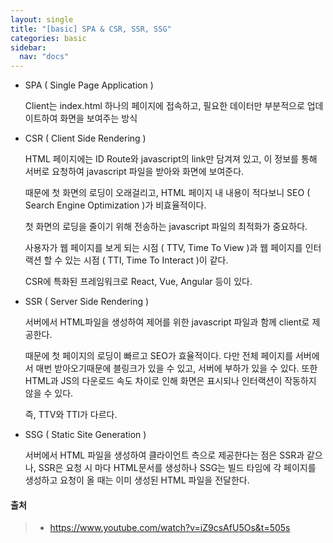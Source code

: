 ```yaml
---
layout: single
title: "[basic] SPA & CSR, SSR, SSG"
categories: basic
sidebar:
  nav: "docs"
---
```




- SPA ( Single Page Application )

  Client는 index.html 하나의 페이지에 접속하고, 필요한 데이터만 부분적으로 업데이트하여 화면을 보여주는 방식



- CSR ( Client Side Rendering )

  HTML 페이지에는 ID Route와 javascript의 link만 담겨져 있고, 이 정보를 통해 서버로 요청하여 javascript 파일을 받아와 화면에 보여준다.

  때문에 첫 화면의 로딩이 오래걸리고, HTML 페이지 내 내용이 적다보니 SEO ( Search Engine Optimization )가 비효율적이다.

  첫 화면의 로딩을 줄이기 위해 전송하는 javascript 파일의 최적화가 중요하다.

  사용자가 웹 페이지를 보게 되는 시점 ( TTV, Time To View )과 웹 페이지를 인터랙션 할 수 있는 시점 ( TTI, Time To Interact )이 같다.

  CSR에 특화된 프레임워크로 React, Vue, Angular 등이 있다.



- SSR ( Server Side Rendering )

  서버에서 HTML파일을 생성하여 제어를 위한 javascript 파일과 함께 client로 제공한다.

  때문에 첫 페이지의 로딩이 빠르고 SEO가 효율적이다. 다만 전체 페이지를 서버에서 매번 받아오기때문에 블링크가 있을 수 있고, 서버에 부하가 있을 수 있다. 또한 HTML과 JS의 다운로드 속도 차이로 인해 화면은 표시되나 인터랙션이 작동하지 않을 수 있다.

  즉, TTV와 TTI가 다르다.



- SSG ( Static Site Generation )

  서버에서 HTML 파일을 생성하여 클라이언트 측으로 제공한다는 점은 SSR과 같으나, SSR은 요청 시 마다 HTML문서를 생성하나 SSG는 빌드 타임에 각 페이지를 생성하고 요청이 올 때는 이미 생성된 HTML 파일을 전달한다.



#### 출처

> - https://www.youtube.com/watch?v=iZ9csAfU5Os&t=505s


